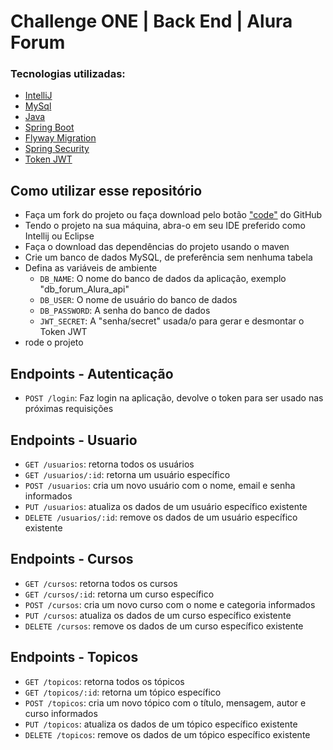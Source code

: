 # Challenge ONE | Back End | Alura Forum 

### Tecnologias utilizadas:

- [IntelliJ](https://www.jetbrains.com/pt-br/idea/)
- [MySql](https://www.mysql.com/)
- [Java](https://www.java.com/pt-BR/)
- [Spring Boot](https://start.spring.io/)
- [Flyway Migration](https://start.spring.io/)
- [Spring Security](https://start.spring.io/)
- [Token JWT](https://jwt.io/)

## Como utilizar esse repositório

- Faça um fork do projeto ou faça download pelo botão ["code"](https://github.com/FilipeRobot/challenge-alura-forum/archive/refs/heads/main.zip) do GitHub
- Tendo o projeto na sua máquina, abra-o em seu IDE preferido como Intellij ou Eclipse
- Faça o download das dependências do projeto usando o maven
- Crie um banco de dados MySQL, de preferência sem nenhuma tabela
- Defina as variáveis de ambiente
  - `DB_NAME`: O nome do banco de dados da aplicação, exemplo "db_forum_Alura_api"
  - `DB_USER`: O nome de usuário do banco de dados
  - `DB_PASSWORD`: A senha do banco de dados
  - `JWT_SECRET`: A "senha/secret" usada/o para gerar e desmontar o Token JWT
- rode o projeto

## Endpoints - Autenticação
- `POST /login`: Faz login na aplicação, devolve o token para ser usado nas próximas requisições

## Endpoints - Usuario
- `GET /usuarios`: retorna todos os usuários
- `GET /usuarios/:id`: retorna um usuário específico
- `POST /usuarios`: cria um novo usuário com o nome, email e senha informados
- `PUT /usuarios`: atualiza os dados de um usuário específico existente
- `DELETE /usuarios/:id`: remove os dados de um usuário específico existente

[//]: # (## Endpoints - Login)

## Endpoints - Cursos
- `GET /cursos`: retorna todos os cursos
- `GET /cursos/:id`: retorna um curso específico
- `POST /cursos`: cria um novo curso com o nome e categoria informados
- `PUT /cursos`: atualiza os dados de um curso específico existente
- `DELETE /cursos`: remove os dados de um curso específico existente

## Endpoints - Topicos
- `GET /topicos`: retorna todos os tópicos
- `GET /topicos/:id`: retorna um tópico específico
- `POST /topicos`: cria um novo tópico com o título, mensagem, autor e curso informados
- `PUT /topicos`: atualiza os dados de um tópico específico existente
- `DELETE /topicos`: remove os dados de um tópico específico existente